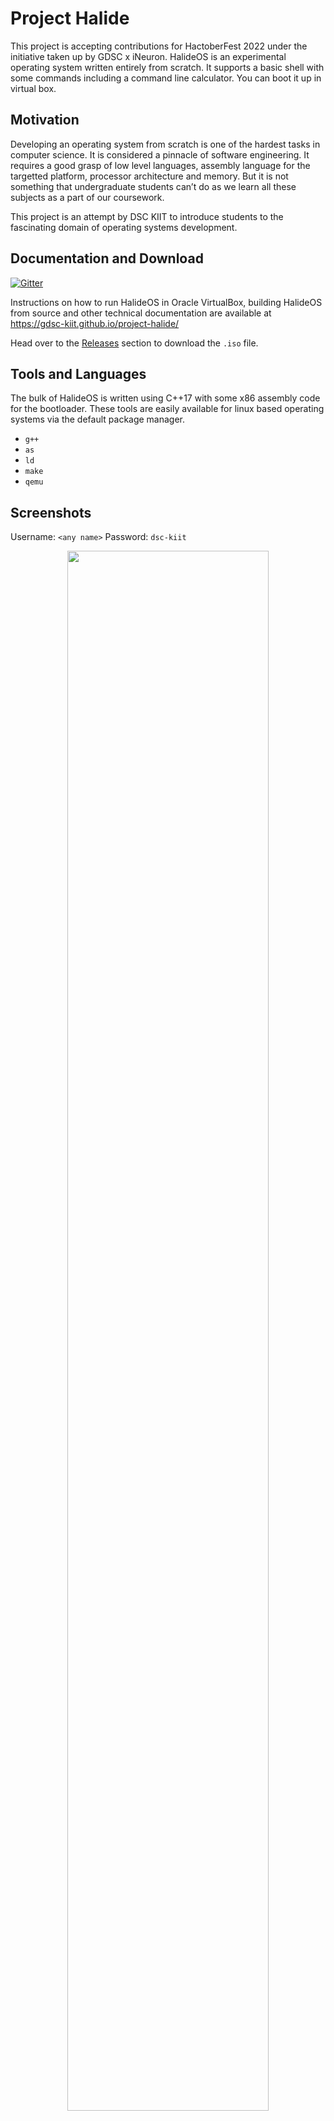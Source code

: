 # Project Halide

This project is accepting contributions for HactoberFest 2022 under the initiative taken up by GDSC x iNeuron. 
HalideOS is an experimental operating system written entirely from scratch. It supports a basic shell with some commands including a command line calculator. You can boot it up in virtual box.

## Motivation

Developing an operating system from scratch is one of the hardest tasks in computer science. It is considered a pinnacle of software engineering. It requires a good grasp of low level languages, assembly language for the targetted platform, processor architecture and memory. But it is not something that undergraduate students can’t do as we learn all these subjects as a part of our coursework.

This project is an attempt by DSC KIIT to introduce students to the fascinating domain of operating systems development.


## Documentation and Download

[![Gitter](https://badges.gitter.im/project-halide/community.svg)](https://gitter.im/project-halide/community?utm_source=badge&utm_medium=badge&utm_campaign=pr-badge)

Instructions on how to run HalideOS in Oracle VirtualBox, building HalideOS from source and other technical documentation are available at https://gdsc-kiit.github.io/project-halide/

Head over to the [Releases](https://github.com/DSC-KIIT/project-halide/releases) section to download the `.iso` file.


## Tools and Languages

The bulk of HalideOS is written using C++17 with some x86 assembly code for the bootloader. These tools are easily available
for linux based operating systems via the default package manager.

* `g++`
* `as`
* `ld`
* `make`
* `qemu`


## Screenshots

Username: `<any name>`
Password: `dsc-kiit`

<div align="center">
	<img width="80%" src="https://cdn.githubraw.com/DSC-KIIT/project-halide/b06ca381/img/home.png">	
</div>


<div align="center">
	<img width="80%" src="https://cdn.githubraw.com/DSC-KIIT/project-halide/master/img/console.png">	
</div>


## Code Style

We use `clang-format` to make sure the code follows a consistent style. The details are available in the 
[.clang-format](./.clang-format) file. Most editors have features to automatically format using `clang-format`.


## Code of Conduct

Please refer to the [code of conduct](CODE_OF_CONDUCT.md) for the rules for interacting with this project.


## License

Copyright (c) **DSC KIIT**. All rights reserved. Licensed under the MIT License

[![forthebadge](https://forthebadge.com/images/badges/built-with-love.svg)](https://forthebadge.com)
[![forthebadge](https://forthebadge.com/images/badges/made-with-c-plus-plus.svg)](https://forthebadge.com)
